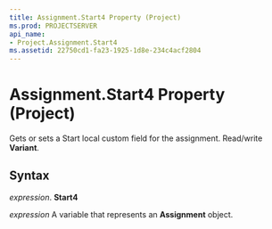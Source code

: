 ```yaml
---
title: Assignment.Start4 Property (Project)
ms.prod: PROJECTSERVER
api_name:
- Project.Assignment.Start4
ms.assetid: 22750cd1-fa23-1925-1d8e-234c4acf2804
---
```



# Assignment.Start4 Property (Project)

Gets or sets a Start local custom field for the assignment. Read/write  **Variant**.


## Syntax

 _expression_. **Start4**

 _expression_ A variable that represents an **Assignment** object.


